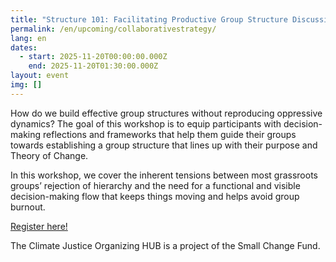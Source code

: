 ```yaml
---
title: "Structure 101: Facilitating Productive Group Structure Discussions"
permalink: /en/upcoming/collaborativestrategy/
lang: en
dates:
  - start: 2025-11-20T00:00:00.000Z
    end: 2025-11-20T01:30:00.000Z
layout: event
img: []
---
```

How do we build effective group structures without reproducing oppressive dynamics? The goal of this workshop is to equip participants with decision-making reflections and frameworks that help them guide their groups towards establishing a group structure that lines up with their purpose and Theory of Change.

In this workshop, we cover the inherent tensions between most grassroots groups’ rejection of hierarchy and the need for a functional and visible decision-making flow that keeps things moving and helps avoid group burnout.

[R﻿egister here!](https://us02web.zoom.us/meeting/register/7Klg9IAAT4yACAIkFpYeNw)

T﻿he Climate Justice Organizing HUB is a project of the Small Change Fund.